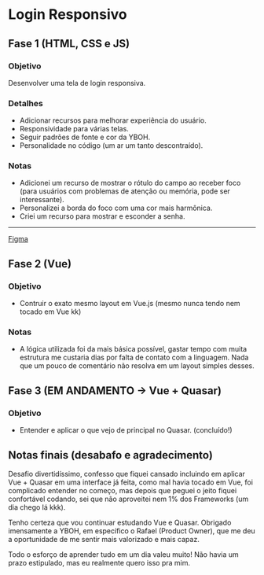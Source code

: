 # Login Responsivo

## Fase 1 (HTML, CSS e JS)

### Objetivo

Desenvolver uma tela de login responsiva.

### Detalhes

- Adicionar recursos para melhorar experiência do usuário.
- Responsividade para várias telas.
- Seguir padrões de fonte e cor da YBOH.
- Personalidade no código (um ar um tanto descontraído).

### Notas

- Adicionei um recurso de mostrar o rótulo do campo ao receber foco (para usuários com problemas de atenção ou memória, pode ser interessante).
- Personalizei a borda do foco com uma cor mais harmônica.
- Criei um recurso para mostrar e esconder a senha.

---
[Figma](https://www.figma.com/file/uygEfrQcxkAmbJg0rozUpU/yboh-login?node-id=1%3A5)

## Fase 2 (Vue)

### Objetivo

- Contruir o exato mesmo layout em Vue.js (mesmo nunca tendo nem tocado em Vue kk)

### Notas

- A lógica utilizada foi da mais básica possível, gastar tempo com muita estrutura me custaria dias por falta de contato com a linguagem. Nada que um pouco de comentário não resolva em um layout simples desses.

## Fase 3 (EM ANDAMENTO -> Vue + Quasar)

### Objetivo

- Entender e aplicar o que vejo de principal no Quasar. (concluído!)

## Notas finais (desabafo e agradecimento)

Desafio divertidíssimo, confesso que fiquei cansado incluindo em aplicar Vue + Quasar em uma interface já feita, como mal havia tocado em Vue, foi complicado entender no começo, mas depois que peguei o jeito fiquei confortável codando, sei que não aproveitei nem 1% dos Frameworks (um dia chego lá kkk).

Tenho certeza que vou continuar estudando Vue e Quasar. Obrigado imensamente a YBOH, em específico o Rafael (Product Owner), que me deu a oportunidade de me sentir mais valorizado e mais capaz.

Todo o esforço de aprender tudo em um dia valeu muito! Não havia um prazo estipulado, mas eu realmente quero isso pra mim.

